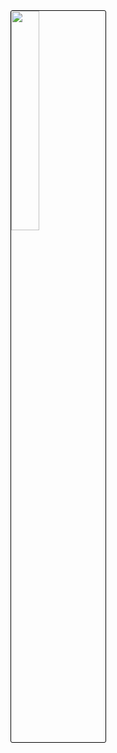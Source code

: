<img src="https://user-images.githubusercontent.com/88283567/128646672-df7335cc-4d7b-4034-8400-dacca03394c8.png" width="30%" style="border: 1px double black; border-radius: 3px;" />
